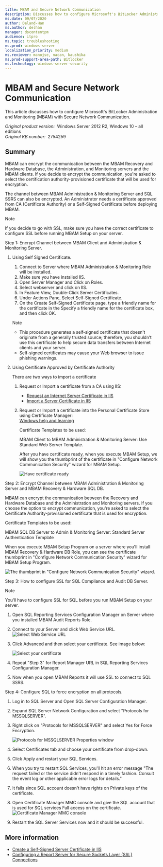 ```yaml
---
title: MBAM and Secure Network Communication
description: Discusses how to configure Microsoft's BitLocker Administration and Monitoring (MBAM) with Secure Network Communication.
ms.date: 09/07/2020
author: Deland-Han
ms.author: delhan
manager: dscontentpm
audience: itpro
ms.topic: troubleshooting
ms.prod: windows-server
localization_priority: medium
ms.reviewer: manojse, nacan, kaushika
ms.prod-support-area-path: Bitlocker
ms.technology: windows-server-security
---
```

# MBAM and Secure Network Communication

This article discusses how to configure Microsoft's BitLocker Administration and Monitoring (MBAM) with Secure Network Communication.

_Original product version:_ &nbsp;Windows Server 2012 R2, Windows 10 – all editions  
_Original KB number:_ &nbsp;2754259

## Summary

MBAM can encrypt the communication between the MBAM Recovery and Hardware Database, the Administration, and Monitoring servers and the MBAM clients. If you decide to encrypt the communication, you're asked to select the certification authority-provisioned certificate that will be used for encryption.

The channel between MBAM Administration & Monitoring Server and SQL SSRS can also be encrypted. An Administrator needs a certificate approved from CA (Certificate Authority) or a Self-Signed Certificate before deploying MBAM.

> [!Note]
> If you decide to go with SSL, make sure you have the correct certificate to configure SSL before running MBAM Setup on your server.

Step 1: Encrypt Channel between MBAM Client and Administration & Monitoring Server.  

1. Using Self Signed Certificate.
      1. Connect to Server where MBAM Administration & Monitoring Role will be installed.
      2. Make sure you have installed IIS.
      3. Open Server Manager and Click on Roles.
      4. Select webserver and click on IIS.
      5. In Feature View, Double-Click Server Certificates.
      6. Under Actions Pane, Select Self-Signed Certificate.
      7. On the Create Self-Signed Certificate page, type a friendly name for the certificate in the Specify a friendly name for the certificate box, and then click OK.

      > [!Note]
      >
      > - This procedure generates a self-signed certificate that doesn't originate from a generally trusted source; therefore, you shouldn't use this certificate to help secure data transfers between Internet clients and your server.
      > - Self-signed certificates may cause your Web browser to issue phishing warnings.  

2. Using Certificate Approved by Certificate Authority  

   There are two ways to import a certificate

      1. Request or Import a certificate from a CA using IIS:

         - [Request an Internet Server Certificate in IIS](https://technet.microsoft.com/library/cc732906%28v=ws.10%29.aspx)  
         - [Import a Server Certificate in IIS](https://technet.microsoft.com/library/cc732785%28v=ws.10%29.aspx)

      2. Request or Import a certificate into the Personal Certificate Store using Certificate Manager:  
      [Windows help and learning](https://windows.microsoft.com/windows-vista/request-or-renew-a-certificate)  

         Certificate Templates to be used:

         MBAM Client to MBAM Administration & Monitoring Server: Use Standard Web Server Template.

         After you have certificate ready, when you execute MBAM Setup, we will show you the thumbprint of the certificate in "Configure Network Communication Security" wizard for MBAM Setup.

         ![Have certificate ready](./media/mbam-secure-network-communication/certificate-ready.png)

Step 2: Encrypt Channel between MBAM Administration & Monitoring Server and MBAM Recovery & Hardware SQL DB.

MBAM can encrypt the communication between the Recovery and Hardware Database and the Administration and Monitoring servers. If you choose the option to encrypt communication, you're asked to select the Certificate Authority-provisioned certificate that is used for encryption.

Certificate Templates to be used:

MBAM SQL DB Server to Admin & Monitoring Server: Standard Server Authentication Template

When you execute MBAM Setup Program on a server where you'll install MBAM Recovery & Hardware DB Role, you can see the certificate thumbprint in "Configure Network Communication Security" wizard for MBAM Setup Program.

![The thumbprint in "Configure Network Communication Security" wizard.](./media/mbam-secure-network-communication/certificate-thumbprint.png)

Step 3: How to configure SSL for SQL Compliance and Audit DB Server.  

> [!Note]
> You'll have to configure SSL for SQL before you run MBAM Setup on your server.

1. Open SQL Reporting Services Configuration Manager on Server where you installed MBAM Audit Reports Role.
2. Connect to your Server and click Web Service URL.
     ![Select Web Service URL](./media/mbam-secure-network-communication/web-service-url.png)

3. Click Advanced and then select your certificate. See image below:

    ![Select your certificate](./media/mbam-secure-network-communication/select-certificate.png)

4. Repeat "Step 3" for Report Manager URL in SQL Reporting Services Configuration Manager.
5. Now when you open MBAM Reports it will use SSL to connect to SQL SSRS.

Step 4: Configure SQL to force encryption on all protocols.  

1. Log in to SQL Server and Open SQL Server Configuration Manager.
2. Expand SQL Server Network Configuration and select "Protocols for MSSQLSERVER".
3. Right click on "Protocols for MSSQLSERVER" and select Yes for Force Encryption.

    ![Protocols for MSSQLSERVER Properties window](./media/mbam-secure-network-communication/force-encrypt.jpg)

4. Select Certificates tab and choose your certificate from drop-down.
5. Click Apply and restart your SQL Services.
6. When you try to restart SQL Services, you'll hit an error message "The request failed or the service didn't respond in a timely fashion. Consult the event log or other applicable error logs for details."
7. It fails since SQL account doesn't have rights on Private keys of the certificate.
8. Open Certificate Manager MMC console and give the SQL account that is used for SQL services Full access on the certificate.
    ![Certificate Manager MMC console](./media/mbam-secure-network-communication/sql-per.jpg)

9. Restart the SQL Server Services now and it should be successful.

## More information

- [Create a Self-Signed Server Certificate in IIS](https://technet.microsoft.com/library/cc753127%28v=ws.10%29.aspx)  
- [Configuring a Report Server for Secure Sockets Layer (SSL) Connections](https://msdn.microsoft.com/library/ms345223%28v=sql.105%29.aspx)
